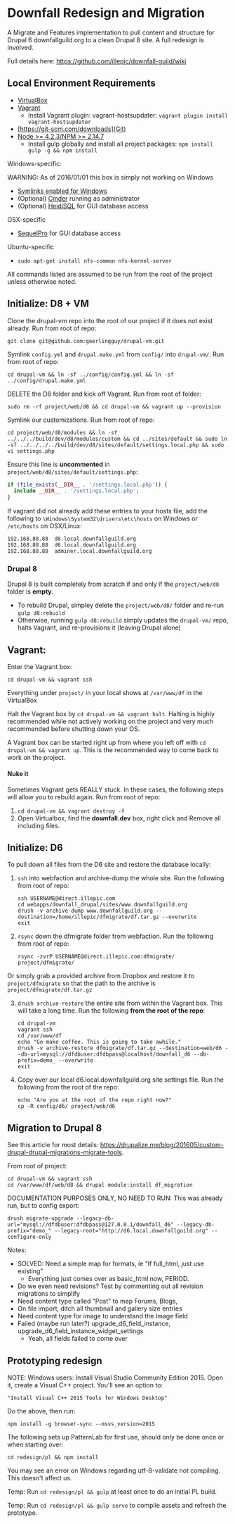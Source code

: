 # Downfall Redesign and Migration

A Migrate and Features implementation to pull content and structure for Drupal 6 downfallguild.org to a clean Drupal 8 site. A full redesign is involved.

Full details here: https://github.com/illepic/downfall-guild/wiki

## Local Environment Requirements

* [VirtualBox](https://www.virtualbox.org/wiki/Downloads)
* [Vagrant](https://www.vagrantup.com/downloads.html)
  * Install Vagrant plugin: vagrant-hostsupdater: `vagrant plugin install vagrant-hostsupdater`
* [https://git-scm.com/downloads](Git)
* [Node >= 4.2.3/NPM >= 2.14.7](https://nodejs.org/en/download/)
  * Install gulp globally and install all project packages: `npm install gulp -g && npm install`

Windows-specific:

WARNING: As of 2016/01/01 this box is simply not working on Windows

* [Symlinks enabled for Windows](http://blog.puphpet.com/blog/2015/06/25/windows-symlinks/)
* (Optional) [Cmder](http://cmder.net/) running as administrator
* (Optional) [HeidiSQL](http://www.heidisql.com/) for GUI database access

OSX-specific

* [SequelPro](http://www.sequelpro.com/) for GUI database access

Ubuntu-specific

* `sudo apt-get install nfs-common nfs-kernel-server`

All commands listed are assumed to be run from the root of the project unless otherwise noted.

## Initialize: D8 + VM

Clone the drupal-vm repo into the root of our project if it does not exist already. Run from root of repo:

````shell
git clone git@github.com:geerlingguy/drupal-vm.git
````

Symlink `config.yml` and `drupal.make.yml` from `config/` into `drupal-vm/`. Run from root of repo:

````shell
cd drupal-vm && ln -sf ../config/config.yml && ln -sf ../config/drupal.make.yml
````
    
DELETE the D8 folder and kick off Vagrant. Run from root of folder:

````shell
sudo rm -rf project/web/d8 && cd drupal-vm && vagrant up --provision
````

Symlink our customizations. Run from root of repo:

````shell
cd project/web/d8/modules && ln -sf ../../../build/dev/d8/modules/custom && cd ../sites/default && sudo ln -sf ../../../../build/dev/d8/sites/default/settings.local.php && sudo vi settings.php
````
        
Ensure this line is **uncommented** in `project/web/d8/sites/default/settings.php`:

````php
if (file_exists(__DIR__ . '/settings.local.php')) {
  include __DIR__ . '/settings.local.php';
}
````

If vagrant did not already add these entries to your hosts file, add the following to `\Windows\System32\drivers\etc\hosts` on Windows or `/etc/hosts` on OSX/Linux:

````text
192.168.88.88  d8.local.downfallguild.org
192.168.88.88  d6.local.downfallguild.org
192.168.88.88  adminer.local.downfallguild.org
````

### Drupal 8

Drupal 8 is built completely from scratch if and only if the `project/web/d8` folder is **empty**.

* To rebuild Drupal, simpley delete the `project/web/d8/` folder and re-run `gulp d8:rebuild`
* Otherwise, running `gulp d8:rebuild` simply updates the `drupal-vm/` repo, halts Vagrant, and re-provisions it (leaving Drupal alone)

## Vagrant:

Enter the Vagrant box:

```shell
cd drupal-vm && vagrant ssh
```
    
Everything under `project/` in your local shows at `/var/www/df` in the VirtualBox

Halt the Vagrant box by `cd drupal-vm && vagrant halt`. Halting is highly recommended while not actively working on the project and very much recommended before shutting down your OS.

A Vagrant box can be started right up from where you left off with `cd drupal-vm && vagrant up`. This is the recommended way to come back to work on the project.

#### Nuke it

Sometimes Vagrant gets REALLY stuck. In these cases, the following steps will allow you to rebuild again. Run from root of repo:

1. `cd drupal-vm && vagrant destroy -f`
2. Open Virtualbox, find the **downfall.dev** box, right click and Remove all including files.

## Initialize: D6
  
To pull down all files from the D6 site and restore the database locally:

1. `ssh` into webfaction and archive-dump the whole site. Run the following from root of repo:

    ```shell
    ssh USERNAME@direct.illepic.com
    cd webapps/downfall_drupal/sites/www.downfallguild.org
    drush -v archive-dump www.downfallguild.org --destination=/home/illepic/dfmigrate/df.tar.gz --overwrite
    exit
    ```

2. `rsync` down the dfmigrate folder from webfaction. Run the following from root of repo:

    ```shell
    rsync -zvrP USERNAME@direct.illepic.com:dfmigrate/ project/dfmigrate/
    ```

  Or simply grab a provided archive from Dropbox and restore it to `project/dfmigrate` so that the path to the archive is `project/dfmigrate/df.tar.gz`

3. `drush archive-restore` the entire site from within the Vagrant box. This will take a long time. Run the following **from the root of the repo**:

    ```shell
    cd drupal-vm
    vagrant ssh
    cd /var/www/df
    echo "Go make coffee. This is going to take awhile."
    drush -v archive-restore dfmigrate/df.tar.gz --destination=web/d6 --db-url=mysql://dfdbuser:dfdbpass@localhost/downfall_d6 --db-prefix=demo_ --overwrite
    exit
    ```

4. Copy over our local d6.local.downfallguild.org site settings file. Run the following from the root of the repo:

    ```shell
    echo "Are you at the root of the repo right now?"
    cp -R config/d6/ project/web/d6
    ```

## Migration to Drupal 8

See this article for most details: https://drupalize.me/blog/201605/custom-drupal-drupal-migrations-migrate-tools. 

From root of project:

    cd drupal-vm && vagrant ssh
    cd /var/www/df/web/d8 && drupal module:install df_migration 

DOCUMENTATION PURPOSES ONLY, NO NEED TO RUN: This was already run, but to config export:

    drush migrate-upgrade --legacy-db-url="mysql://dfdbuser:dfdbpass@127.0.0.1/downfall_d6" --legacy-db-prefix="demo_" --legacy-root="http://d6.local.downfallguild.org" --configure-only
    
Notes:
  - SOLVED: Need a simple map for formats, ie "If full_html, just use existing"
    - Everything just comes over as basic_html now, PERIOD.
  - Do we even need revisions? Test by commenting out all revision migrations to simplify
  - Need content type called "Post" to map Forums, Blogs, 
  - On file import, ditch all thumbnail and gallery size entries
  - Need content type for image to understand the Image field
  - Failed (maybe run later?) upgrade_d6_field_instance, upgrade_d6_field_instance_widget_settings
    - Yeah, all fields failed to come over

## Prototyping redesign

NOTE: Windows users: Install Visual Studio Community Edition 2015. Open it, create a Visual C++ project. You'll see an option to:

    "Install Visual C++ 2015 Tools for Windows Desktop"
    
Do the above, then run:
 
    npm install -g browser-sync --msvs_version=2015

The following sets up PatternLab for first use, should only be done once or when starting over:

```shell
cd redesign/pl && npm install
```
You may see an error on Windows regarding utf-8-validate not compiling. This doesn't affect us.

Temp: Run `cd redesign/pl && gulp` at least once to do an initial PL build.

Temp: Run `cd redesign/pl && gulp serve` to compile assets and refresh the prototype.

